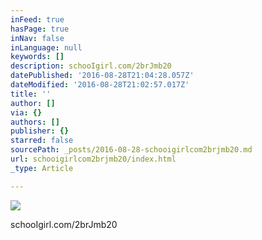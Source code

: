 ```yaml
---
inFeed: true
hasPage: true
inNav: false
inLanguage: null
keywords: []
description: schooIgirl.com/2brJmb20
datePublished: '2016-08-28T21:04:28.057Z'
dateModified: '2016-08-28T21:02:57.017Z'
title: ''
author: []
via: {}
authors: []
publisher: {}
starred: false
sourcePath: _posts/2016-08-28-schooigirlcom2brjmb20.md
url: schooigirlcom2brjmb20/index.html
_type: Article

---
```

![](https://the-grid-user-content.s3-us-west-2.amazonaws.com/886d408e-0e08-4d3f-b578-b1527486cd12.jpg)

schooIgirl.com/2brJmb20